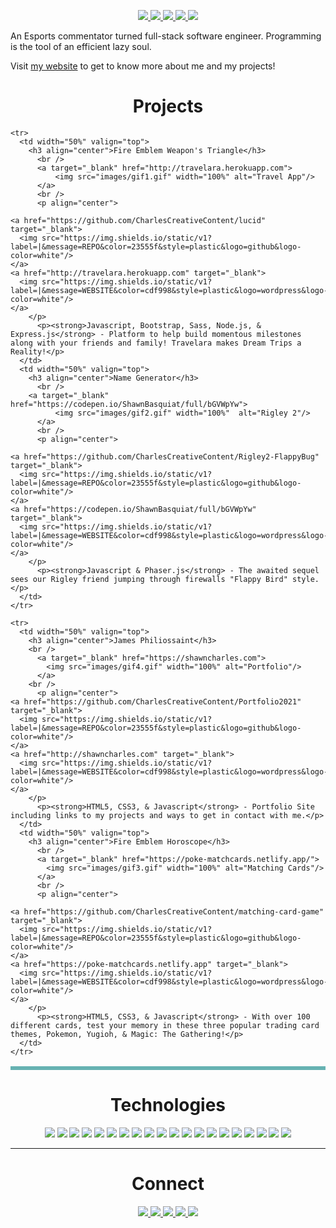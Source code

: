 <p align="center">
    <a href="https://jamesphiliossaint.netlify.app/)" target="_blank">
      <img src="https://img.shields.io/static/v1?label=|&message=WEBSITE&color=23555f&style=plastic&logo=react&logo-color=white"/>
    </a>
    <a href="https://www.linkedin.com/in/james-philiossaint/" target="_blank">
      <img src="https://img.shields.io/static/v1?label=|&message=LINKED-IN&color=cdf998&style=plastic&logo=linkedin&logo-color=white"/>
    </a>
    <a href="https://twitter.com/Flambeezy" target="_blank">
      <img src="https://img.shields.io/static/v1?label=|&message=TWITTER&color=23555f&style=plastic&logo=twitter&logo-color=white"/>
    </a>
    <a href="https://angel.co/u/james-philiossaint" target="_blank">
        <img src="https://img.shields.io/static/v1?label=|&message=ANGEL-LIST&color=cdf998&style=plastic&logo=angellist&logo-color=white"/>
    </a>
    <a href="" target="_blank">
        <img src="https://img.shields.io/static/v1?label=|&message=RESUME&color=23555f&style=plastic&logo=react&logo-color=white"/>
    </a>
  </p>
  
 An Esports commentator turned full-stack software engineer. Programming is the tool of an efficient lazy soul.
  
  Visit [my website](https://jamesphiliossaint.netlify.app/) to get to know more about me and my projects!
  
  
  <h1 align="center">Projects</h1>
  <table bordercolor="#66b2b2">
    
    <tr>
      <td width="50%" valign="top">
        <h3 align="center">Fire Emblem Weapon's Triangle</h3>
          <br />
          <a target="_blank" href="http://travelara.herokuapp.com">
              <img src="images/gif1.gif" width="100%" alt="Travel App"/>
          </a>
          <br />
          <p align="center">
            
    <a href="https://github.com/CharlesCreativeContent/lucid" target="_blank">
      <img src="https://img.shields.io/static/v1?label=|&message=REPO&color=23555f&style=plastic&logo=github&logo-color=white"/>
    </a>  
    <a href="http://travelara.herokuapp.com" target="_blank">
      <img src="https://img.shields.io/static/v1?label=|&message=WEBSITE&color=cdf998&style=plastic&logo=wordpress&logo-color=white"/>
    </a>
        </p>
          <p><strong>Javascript, Bootstrap, Sass, Node.js, & Express.js</strong> - Platform to help build momentous milestones along with your friends and family! Travelara makes Dream Trips a Reality!</p>
      </td>
      <td width="50%" valign="top">
        <h3 align="center">Name Generator</h3>
          <br />
        <a target="_blank" href="https://codepen.io/ShawnBasquiat/full/bGVWpYw">
              <img src="images/gif2.gif" width="100%"  alt="Rigley 2"/>
          </a>
          <br />
          <p align="center">
            
    <a href="https://github.com/CharlesCreativeContent/Rigley2-FlappyBug" target="_blank">
      <img src="https://img.shields.io/static/v1?label=|&message=REPO&color=23555f&style=plastic&logo=github&logo-color=white"/>
    </a>
    <a href="https://codepen.io/ShawnBasquiat/full/bGVWpYw" target="_blank">
      <img src="https://img.shields.io/static/v1?label=|&message=WEBSITE&color=cdf998&style=plastic&logo=wordpress&logo-color=white"/>
    </a>
        </p>
          <p><strong>Javascript & Phaser.js</strong> - The awaited sequel sees our Rigley friend jumping through firewalls "Flappy Bird" style.</p>
      </td>
    </tr>
    
    <tr>
      <td width="50%" valign="top">
        <h3 align="center">James Philiossaint</h3>
        <br />
          <a target="_blank" href="https://shawncharles.com">
            <img src="images/gif4.gif" width="100%" alt="Portfolio"/>
          </a>
        <br />
          <p align="center">
    <a href="https://github.com/CharlesCreativeContent/Portfolio2021" target="_blank">
      <img src="https://img.shields.io/static/v1?label=|&message=REPO&color=23555f&style=plastic&logo=github&logo-color=white"/>
    </a>
    <a href="http://shawncharles.com" target="_blank">
      <img src="https://img.shields.io/static/v1?label=|&message=WEBSITE&color=cdf998&style=plastic&logo=wordpress&logo-color=white"/>
    </a>
        </p>
          <p><strong>HTML5, CSS3, & Javascript</strong> - Portfolio Site including links to my projects and ways to get in contact with me.</p>
      </td>
      <td width="50%" valign="top">
        <h3 align="center">Fire Emblem Horoscope</h3>
          <br />
          <a target="_blank" href="https://poke-matchcards.netlify.app/">
            <img src="images/gif3.gif" width="100%" alt="Matching Cards"/>
          </a>
          <br />
          <p align="center">
            
    <a href="https://github.com/CharlesCreativeContent/matching-card-game" target="_blank">
      <img src="https://img.shields.io/static/v1?label=|&message=REPO&color=23555f&style=plastic&logo=github&logo-color=white"/>
    </a>
    <a href="https://poke-matchcards.netlify.app" target="_blank">
      <img src="https://img.shields.io/static/v1?label=|&message=WEBSITE&color=cdf998&style=plastic&logo=wordpress&logo-color=white"/>
    </a>
        </p>
          <p><strong>HTML5, CSS3, & Javascript</strong> - With over 100 different cards, test your memory in these three popular trading card themes, Pokemon, Yugioh, & Magic: The Gathering!</p>
      </td>
    </tr>
  </table>
  
  
  <h1 align="center">Technologies</h1>
  
  
  <p align="center">
      <img src="https://img.shields.io/static/v1?label=|&message=HTML5&color=23555f&style=plastic&logo=html5"/>
      <img src="https://img.shields.io/static/v1?label=|&message=CSS3&color=285f65&style=plastic&logo=css3"/>
      <img src="https://img.shields.io/static/v1?label=|&message=SASS&color=2b625f&style=plastic&logo=sass"/>
      <img src="https://img.shields.io/static/v1?label=|&message=BOOTSTRAP&color=316c5e&style=plastic&logo=bootstrap"/>
      <img src="https://img.shields.io/static/v1?label=|&message=JAVASCRIPT&color=3c7f5d&style=plastic&logo=javascript"/>
      <img src="https://img.shields.io/static/v1?label=|&message=REACT.JS&color=4a935c&style=plastic&logo=react"/>
      <img src="https://img.shields.io/static/v1?label=|&message=TYPESCRIPT&color=4a935c&style=plastic&logo=typescript"/>
      <img src="https://img.shields.io/static/v1?label=|&message=PYTHON&color=52985b&style=plastic&logo=python"/>
      <img src="https://img.shields.io/static/v1?label=|&message=JAVA&color=cdf998&style=plastic&logo=java"/>
      <img src="https://img.shields.io/static/v1?label=|&message=SOLIDITY&color=8fbc56&style=plastic&logo=solidity"/>
      <img src="https://img.shields.io/static/v1?label=|&message=SELENIUM&color=cdf998&style=plastic&logo=selenium"/>
      <img src="https://img.shields.io/static/v1?label=|&message=AWS&color=98bf53&style=plastic&logo=amazon"/>
      <img src="https://img.shields.io/static/v1?label=|&message=WORDPRESS&color=cdd148&style=plastic&logo=wordpress"/>
      <img src="https://img.shields.io/static/v1?label=|&message=ADOBE&color=98bf53&style=plastic&logo=adobe"/>
      <img src="https://img.shields.io/static/v1?label=|&message=MONGO-DB&color=cdd148&style=plastic&logo=mongodb"/>
      <img src="https://img.shields.io/static/v1?label=|&message=EXPRESS&color=bbb111&style=plastic&logo=express"/>
      <img src="https://img.shields.io/static/v1?label=|&message=WEBPACK&color=bbb111&style=plastic&logo=webpack"/>
      <img src="https://img.shields.io/static/v1?label=|&message=LINUX&color=bbb111&style=plastic&logo=linux"/>
      <img src="https://img.shields.io/static/v1?label=|&message=GIT&color=cbb148&style=plastic&logo=git"/>
      <img src="https://img.shields.io/static/v1?label=|&message=FIREBASE&color=cbb148&style=plastic&logo=firebase"/>
  </p>
  
  
  
  ---
  
  
  <h1 align="center">Connect</h1>
  
  
  
  <p align="center">
    <a href="https://shawncharles.com" target="_blank">
      <img src="https://img.shields.io/static/v1?label=|&message=WEBSITE&color=23555f&style=plastic&logo=react&logo-color=white"/>
    </a>
    <a href="https://shawncharles.com/linkedin" target="_blank">
      <img src="https://img.shields.io/static/v1?label=|&message=LINKED-IN&color=cdf998&style=plastic&logo=linkedin&logo-color=white"/>
    </a>
    <a href="https://shawncharles.com/twitter" target="_blank">
      <img src="https://img.shields.io/static/v1?label=|&message=TWITTER&color=23555f&style=plastic&logo=twitter&logo-color=white"/>
    </a>
    <a href="https://shawncharles.com/angellist" target="_blank">
        <img src="https://img.shields.io/static/v1?label=|&message=ANGEL-LIST&color=cdf998&style=plastic&logo=angellist&logo-color=white"/>
    </a>
    <a href="https://shawncharles.com/resume" target="_blank">
        <img src="https://img.shields.io/static/v1?label=|&message=RESUME&color=23555f&style=plastic&logo=react&logo-color=white"/>
    </a>
  </p>
  
